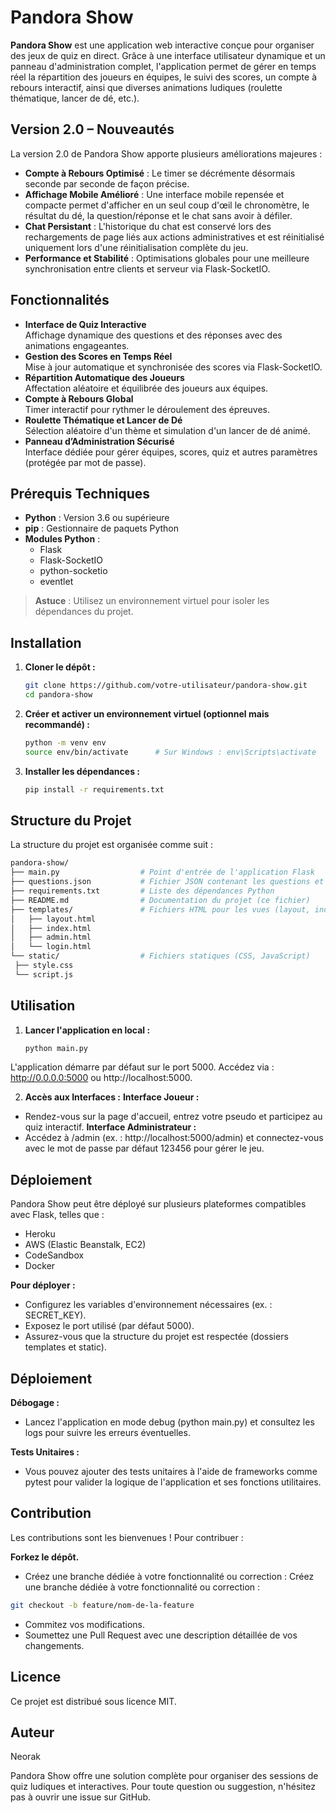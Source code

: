 # Pandora Show

**Pandora Show** est une application web interactive conçue pour organiser des jeux de quiz en direct. Grâce à une interface utilisateur dynamique et un panneau d'administration complet, l'application permet de gérer en temps réel la répartition des joueurs en équipes, le suivi des scores, un compte à rebours interactif, ainsi que diverses animations ludiques (roulette thématique, lancer de dé, etc.).

## Version 2.0 – Nouveautés

La version 2.0 de Pandora Show apporte plusieurs améliorations majeures :

- **Compte à Rebours Optimisé** : Le timer se décrémente désormais seconde par seconde de façon précise.
- **Affichage Mobile Amélioré** : Une interface mobile repensée et compacte permet d'afficher en un seul coup d'œil le chronomètre, le résultat du dé, la question/réponse et le chat sans avoir à défiler.
- **Chat Persistant** : L'historique du chat est conservé lors des rechargements de page liés aux actions administratives et est réinitialisé uniquement lors d'une réinitialisation complète du jeu.
- **Performance et Stabilité** : Optimisations globales pour une meilleure synchronisation entre clients et serveur via Flask-SocketIO.

## Fonctionnalités

- **Interface de Quiz Interactive**  
  Affichage dynamique des questions et des réponses avec des animations engageantes.
- **Gestion des Scores en Temps Réel**  
  Mise à jour automatique et synchronisée des scores via Flask-SocketIO.
- **Répartition Automatique des Joueurs**  
  Affectation aléatoire et équilibrée des joueurs aux équipes.
- **Compte à Rebours Global**  
  Timer interactif pour rythmer le déroulement des épreuves.
- **Roulette Thématique et Lancer de Dé**  
  Sélection aléatoire d'un thème et simulation d'un lancer de dé animé.
- **Panneau d’Administration Sécurisé**  
  Interface dédiée pour gérer équipes, scores, quiz et autres paramètres (protégée par mot de passe).

## Prérequis Techniques

- **Python** : Version 3.6 ou supérieure
- **pip** : Gestionnaire de paquets Python
- **Modules Python** :
  - Flask
  - Flask-SocketIO
  - python-socketio
  - eventlet

> **Astuce** : Utilisez un environnement virtuel pour isoler les dépendances du projet.

## Installation

1. **Cloner le dépôt :**
   ```bash
   git clone https://github.com/votre-utilisateur/pandora-show.git
   cd pandora-show

2. **Créer et activer un environnement virtuel (optionnel mais recommandé) :**
   ```bash
   python -m venv env
   source env/bin/activate      # Sur Windows : env\Scripts\activate

3. **Installer les dépendances :**
   ```bash
   pip install -r requirements.txt


## Structure du Projet
La structure du projet est organisée comme suit :

   ```bash
   pandora-show/
├── main.py                  # Point d'entrée de l'application Flask
├── questions.json           # Fichier JSON contenant les questions et réponses du quiz
├── requirements.txt         # Liste des dépendances Python
├── README.md                # Documentation du projet (ce fichier)
├── templates/               # Fichiers HTML pour les vues (layout, index, admin, login)
│   ├── layout.html
│   ├── index.html
│   ├── admin.html
│   └── login.html
└── static/                  # Fichiers statiques (CSS, JavaScript)
    ├── style.css
    └── script.js
```
## Utilisation

1. **Lancer l'application en local :**
   ```bash
   python main.py

L'application démarre par défaut sur le port 5000.
Accédez via : http://0.0.0.0:5000 ou http://localhost:5000.

2. **Accès aux Interfaces :**
   **Interface Joueur :**
  - Rendez-vous sur la page d'accueil, entrez votre pseudo et participez au quiz interactif.
   **Interface Administrateur :**
  - Accédez à /admin (ex. : http://localhost:5000/admin) et connectez-vous avec le mot de passe par défaut 123456 pour gérer le jeu.

## Déploiement
Pandora Show peut être déployé sur plusieurs plateformes compatibles avec Flask, telles que :

  - Heroku
  - AWS (Elastic Beanstalk, EC2)
  - CodeSandbox
  - Docker

**Pour déployer :**
  - Configurez les variables d'environnement nécessaires (ex. : SECRET_KEY).
  - Exposez le port utilisé (par défaut 5000).
  - Assurez-vous que la structure du projet est respectée (dossiers templates et static).

## Déploiement
   **Débogage :**
  - Lancez l'application en mode debug (python main.py) et consultez les logs pour suivre les erreurs éventuelles.
    
   **Tests Unitaires :**
  - Vous pouvez ajouter des tests unitaires à l'aide de frameworks comme pytest pour valider la logique de l'application et ses fonctions utilitaires.

## Contribution
Les contributions sont les bienvenues !
Pour contribuer :

   **Forkez le dépôt.**
  - Créez une branche dédiée à votre fonctionnalité ou correction :
Créez une branche dédiée à votre fonctionnalité ou correction :
   ```bash
   git checkout -b feature/nom-de-la-feature
   ```

  - Commitez vos modifications.
  - Soumettez une Pull Request avec une description détaillée de vos changements.

## Licence
Ce projet est distribué sous licence MIT.

## Auteur
Neorak


Pandora Show offre une solution complète pour organiser des sessions de quiz ludiques et interactives. Pour toute question ou suggestion, n'hésitez pas à ouvrir une issue sur GitHub.




